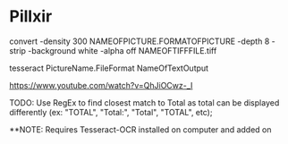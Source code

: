 # Pillxir
convert -density 300 NAMEOFPICTURE.FORMATOFPICTURE -depth 8 -strip -background white -alpha off NAMEOFTIFFFILE.tiff

tesseract PictureName.FileFormat NameOfTextOutput

https://www.youtube.com/watch?v=QhJiOCwz-_I

TODO: Use RegEx to find closest match to Total as total can be displayed differently
(ex: "TOTAL", "Total:", "Total", "TOTAL", etc);

**NOTE: Requires Tesseract-OCR installed on computer and added on 
